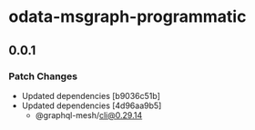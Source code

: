 # odata-msgraph-programmatic

## 0.0.1
### Patch Changes

- Updated dependencies [b9036c51b]
- Updated dependencies [4d96aa9b5]
  - @graphql-mesh/cli@0.29.14
